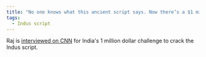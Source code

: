 ```yaml
---
title: "No one knows what this ancient script says. Now there’s a $1 million prize to crack the code"
tags: 
  - Indus script
---
```


Raj is [interviewed on CNN](https://amp.cnn.com/cnn/2025/02/28/asia/indus-valley-script-india-prize-intl-hnk-dst) for India's 1 million dollar challenge to crack the Indus script. 